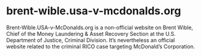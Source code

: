 # brent-wible.usa-v-mcdonalds.org
Brent-Wible.USA-v-McDonalds.org is a non-official website on Brent Wible, Chief of the Money Laundering &amp; Asset Recovery Section at the U.S. Department of Justice, Criminal Division. It’s nevertheless an official website related to the criminal RICO case targeting McDonald’s Corporation.
